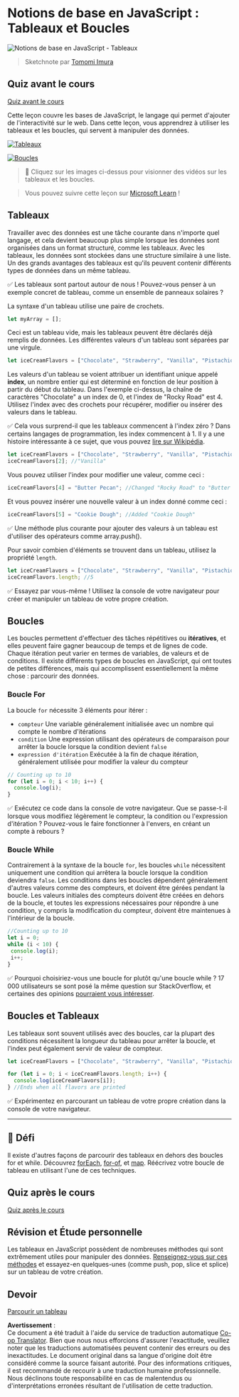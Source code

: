 <!--
CO_OP_TRANSLATOR_METADATA:
{
  "original_hash": "3f7f87871312cf6cc12662da7d973182",
  "translation_date": "2025-08-23T22:44:23+00:00",
  "source_file": "2-js-basics/4-arrays-loops/README.md",
  "language_code": "fr"
}
-->
# Notions de base en JavaScript : Tableaux et Boucles

![Notions de base en JavaScript - Tableaux](../../../../sketchnotes/webdev101-js-arrays.png)  
> Sketchnote par [Tomomi Imura](https://twitter.com/girlie_mac)

## Quiz avant le cours  
[Quiz avant le cours](https://ff-quizzes.netlify.app/web/quiz/13)

Cette leçon couvre les bases de JavaScript, le langage qui permet d'ajouter de l'interactivité sur le web. Dans cette leçon, vous apprendrez à utiliser les tableaux et les boucles, qui servent à manipuler des données.

[![Tableaux](https://img.youtube.com/vi/1U4qTyq02Xw/0.jpg)](https://youtube.com/watch?v=1U4qTyq02Xw "Tableaux")

[![Boucles](https://img.youtube.com/vi/Eeh7pxtTZ3k/0.jpg)](https://www.youtube.com/watch?v=Eeh7pxtTZ3k "Boucles")

> 🎥 Cliquez sur les images ci-dessus pour visionner des vidéos sur les tableaux et les boucles.

> Vous pouvez suivre cette leçon sur [Microsoft Learn](https://docs.microsoft.com/learn/modules/web-development-101-arrays/?WT.mc_id=academic-77807-sagibbon) !

## Tableaux

Travailler avec des données est une tâche courante dans n'importe quel langage, et cela devient beaucoup plus simple lorsque les données sont organisées dans un format structuré, comme les tableaux. Avec les tableaux, les données sont stockées dans une structure similaire à une liste. Un des grands avantages des tableaux est qu'ils peuvent contenir différents types de données dans un même tableau.

✅ Les tableaux sont partout autour de nous ! Pouvez-vous penser à un exemple concret de tableau, comme un ensemble de panneaux solaires ?

La syntaxe d'un tableau utilise une paire de crochets.

```javascript
let myArray = [];
```

Ceci est un tableau vide, mais les tableaux peuvent être déclarés déjà remplis de données. Les différentes valeurs d'un tableau sont séparées par une virgule.

```javascript
let iceCreamFlavors = ["Chocolate", "Strawberry", "Vanilla", "Pistachio", "Rocky Road"];
```

Les valeurs d'un tableau se voient attribuer un identifiant unique appelé **index**, un nombre entier qui est déterminé en fonction de leur position à partir du début du tableau. Dans l'exemple ci-dessus, la chaîne de caractères "Chocolate" a un index de 0, et l'index de "Rocky Road" est 4. Utilisez l'index avec des crochets pour récupérer, modifier ou insérer des valeurs dans le tableau.

✅ Cela vous surprend-il que les tableaux commencent à l'index zéro ? Dans certains langages de programmation, les index commencent à 1. Il y a une histoire intéressante à ce sujet, que vous pouvez [lire sur Wikipédia](https://en.wikipedia.org/wiki/Zero-based_numbering).

```javascript
let iceCreamFlavors = ["Chocolate", "Strawberry", "Vanilla", "Pistachio", "Rocky Road"];
iceCreamFlavors[2]; //"Vanilla"
```

Vous pouvez utiliser l'index pour modifier une valeur, comme ceci :

```javascript
iceCreamFlavors[4] = "Butter Pecan"; //Changed "Rocky Road" to "Butter Pecan"
```

Et vous pouvez insérer une nouvelle valeur à un index donné comme ceci :

```javascript
iceCreamFlavors[5] = "Cookie Dough"; //Added "Cookie Dough"
```

✅ Une méthode plus courante pour ajouter des valeurs à un tableau est d'utiliser des opérateurs comme array.push().

Pour savoir combien d'éléments se trouvent dans un tableau, utilisez la propriété `length`.

```javascript
let iceCreamFlavors = ["Chocolate", "Strawberry", "Vanilla", "Pistachio", "Rocky Road"];
iceCreamFlavors.length; //5
```

✅ Essayez par vous-même ! Utilisez la console de votre navigateur pour créer et manipuler un tableau de votre propre création.

## Boucles

Les boucles permettent d'effectuer des tâches répétitives ou **itératives**, et elles peuvent faire gagner beaucoup de temps et de lignes de code. Chaque itération peut varier en termes de variables, de valeurs et de conditions. Il existe différents types de boucles en JavaScript, qui ont toutes de petites différences, mais qui accomplissent essentiellement la même chose : parcourir des données.

### Boucle For

La boucle `for` nécessite 3 éléments pour itérer :  
- `compteur` Une variable généralement initialisée avec un nombre qui compte le nombre d'itérations  
- `condition` Une expression utilisant des opérateurs de comparaison pour arrêter la boucle lorsque la condition devient `false`  
- `expression d'itération` Exécutée à la fin de chaque itération, généralement utilisée pour modifier la valeur du compteur  

```javascript
// Counting up to 10
for (let i = 0; i < 10; i++) {
  console.log(i);
}
```

✅ Exécutez ce code dans la console de votre navigateur. Que se passe-t-il lorsque vous modifiez légèrement le compteur, la condition ou l'expression d'itération ? Pouvez-vous le faire fonctionner à l'envers, en créant un compte à rebours ?

### Boucle While

Contrairement à la syntaxe de la boucle `for`, les boucles `while` nécessitent uniquement une condition qui arrêtera la boucle lorsque la condition deviendra `false`. Les conditions dans les boucles dépendent généralement d'autres valeurs comme des compteurs, et doivent être gérées pendant la boucle. Les valeurs initiales des compteurs doivent être créées en dehors de la boucle, et toutes les expressions nécessaires pour répondre à une condition, y compris la modification du compteur, doivent être maintenues à l'intérieur de la boucle.

```javascript
//Counting up to 10
let i = 0;
while (i < 10) {
 console.log(i);
 i++;
}
```

✅ Pourquoi choisiriez-vous une boucle for plutôt qu'une boucle while ? 17 000 utilisateurs se sont posé la même question sur StackOverflow, et certaines des opinions [pourraient vous intéresser](https://stackoverflow.com/questions/39969145/while-loops-vs-for-loops-in-javascript).

## Boucles et Tableaux

Les tableaux sont souvent utilisés avec des boucles, car la plupart des conditions nécessitent la longueur du tableau pour arrêter la boucle, et l'index peut également servir de valeur de compteur.

```javascript
let iceCreamFlavors = ["Chocolate", "Strawberry", "Vanilla", "Pistachio", "Rocky Road"];

for (let i = 0; i < iceCreamFlavors.length; i++) {
  console.log(iceCreamFlavors[i]);
} //Ends when all flavors are printed
```

✅ Expérimentez en parcourant un tableau de votre propre création dans la console de votre navigateur.

---

## 🚀 Défi

Il existe d'autres façons de parcourir des tableaux en dehors des boucles for et while. Découvrez [forEach](https://developer.mozilla.org/docs/Web/JavaScript/Reference/Global_Objects/Array/forEach), [for-of](https://developer.mozilla.org/docs/Web/JavaScript/Reference/Statements/for...of), et [map](https://developer.mozilla.org/docs/Web/JavaScript/Reference/Global_Objects/Array/map). Réécrivez votre boucle de tableau en utilisant l'une de ces techniques.

## Quiz après le cours  
[Quiz après le cours](https://ff-quizzes.netlify.app/web/quiz/14)

## Révision et Étude personnelle

Les tableaux en JavaScript possèdent de nombreuses méthodes qui sont extrêmement utiles pour manipuler des données. [Renseignez-vous sur ces méthodes](https://developer.mozilla.org/docs/Web/JavaScript/Reference/Global_Objects/Array) et essayez-en quelques-unes (comme push, pop, slice et splice) sur un tableau de votre création.

## Devoir

[Parcourir un tableau](assignment.md)

**Avertissement** :  
Ce document a été traduit à l'aide du service de traduction automatique [Co-op Translator](https://github.com/Azure/co-op-translator). Bien que nous nous efforcions d'assurer l'exactitude, veuillez noter que les traductions automatisées peuvent contenir des erreurs ou des inexactitudes. Le document original dans sa langue d'origine doit être considéré comme la source faisant autorité. Pour des informations critiques, il est recommandé de recourir à une traduction humaine professionnelle. Nous déclinons toute responsabilité en cas de malentendus ou d'interprétations erronées résultant de l'utilisation de cette traduction.